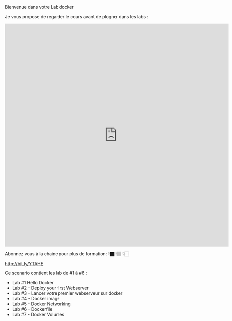Bienvenue dans votre Lab docker

Je vous propose de regarder le cours avant de plogner dans les labs :

<iframe width="720" height="720" src="https://www.youtube-nocookie.com/embed/C2InZvQc_zY" frameborder="0" allow="accelerometer; autoplay; encrypted-media; gyroscope; picture-in-picture" allowfullscreen></iframe>

Abonnez vous à la chaine pour plus de formation:
👇🏿 👇🏽 👇🏻

http://bit.ly/YTAHE

Ce scenario contient les lab de #1 à #6 :

- Lab #1 Hello Docker
- Lab #2 - Deploy your first Webserver
- Lab #3 - Lancer votre premier webserveur sur docker
- Lab #4 - Docker image
- Lab #5 - Docker Networking
- Lab #6 - Dockerfile
- Lab #7 - Docker Volumes
